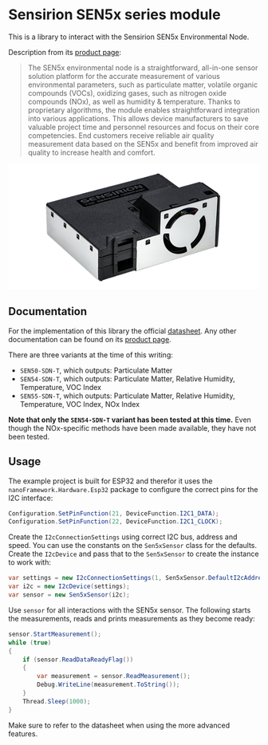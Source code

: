 ﻿# Sensirion SEN5x series module

This is a library to interact with the Sensirion SEN5x Environmental Node.

Description from its [product page](https://developer.sensirion.com/sensirion-products/sen5x-environmental-sensor-node/):

> The SEN5x environmental node is a straightforward, all-in-one sensor solution platform for the accurate measurement of various environmental parameters, such as particulate matter, volatile organic compounds (VOCs), oxidizing gases, such as nitrogen oxide compounds (NOx), as well as humidity & temperature. Thanks to proprietary algorithms, the module enables straightforward integration into various applications. This allows device manufacturers to save valuable project time and personnel resources and focus on their core competencies. End customers receive reliable air quality measurement data based on the SEN5x and benefit from improved air quality to increase health and comfort.

![Sen5x-image.png](./Sen5x-image.png)

## Documentation

For the implementation of this library the official [datasheet](https://developer.sensirion.com/fileadmin/user_upload/customers/sensirion/Dokumente/15_Environmental_Sensor_Node/Datasheets/Sensirion_Environmental_Sensor_Node_SEN5x_Datasheet.pdf). Any other documentation can be found on its [product page](https://developer.sensirion.com/sensirion-products/sen5x-environmental-sensor-node/).

There are three variants at the time of this writing:
* `SEN50-SDN-T`, which outputs: Particulate Matter
* `SEN54-SDN-T`, which outputs: Particulate Matter, Relative Humidity, Temperature, VOC Index
* `SEN55-SDN-T`, which outputs: Particulate Matter, Relative Humidity, Temperature, VOC Index, NOx Index

**Note that only the `SEN54-SDN-T` variant has been tested at this time.** Even though the NOx-specific methods have been made available, they have not been tested.

## Usage

The example project is built for ESP32 and therefor it uses the `nanoFramework.Hardware.Esp32` package to configure the correct pins for the I2C interface:

```csharp
Configuration.SetPinFunction(21, DeviceFunction.I2C1_DATA);
Configuration.SetPinFunction(22, DeviceFunction.I2C1_CLOCK);
```

Create the `I2cConnectionSettings` using correct I2C bus, address and speed. You can use the constants on the `Sen5xSensor` class for the defaults. Create the `I2cDevice` and pass that to the `Sen5xSensor` to create the instance to work with:

```csharp
var settings = new I2cConnectionSettings(1, Sen5xSensor.DefaultI2cAddress, Sen5xSensor.DefaultI2cBusSpeed);
var i2c = new I2cDevice(settings);
var sensor = new Sen5xSensor(i2c);
```

Use `sensor` for all interactions with the SEN5x sensor. The following starts the measurements, reads and prints measurements as they become ready:

```csharp
sensor.StartMeasurement();
while (true)
{
    if (sensor.ReadDataReadyFlag())
    {
        var measurement = sensor.ReadMeasurement();
        Debug.WriteLine(measurement.ToString());
    }
    Thread.Sleep(1000);
}
```

Make sure to refer to the datasheet when using the more advanced features.